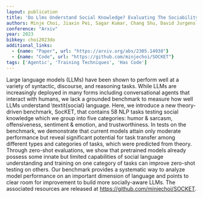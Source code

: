 ```yaml
---
layout: publication
title: 'Do Llms Understand Social Knowledge? Evaluating The Sociability Of Large Language Models With Socket Benchmark'
authors: Minje Choi, Jiaxin Pei, Sagar Kumar, Chang Shu, David Jurgens
conference: "Arxiv"
year: 2023
bibkey: choi2023do
additional_links:
  - {name: "Paper", url: "https://arxiv.org/abs/2305.14938"}
  - {name: "Code", url: "https://github.com/minjechoi/SOCKET"}
tags: ['Agentic', 'Training Techniques', 'Has Code']
---
```

Large language models (LLMs) have been shown to perform well at a variety of
syntactic, discourse, and reasoning tasks. While LLMs are increasingly deployed
in many forms including conversational agents that interact with humans, we
lack a grounded benchmark to measure how well LLMs understand \textit\{social\}
language. Here, we introduce a new theory-driven benchmark, SocKET, that
contains 58 NLP tasks testing social knowledge which we group into five
categories: humor & sarcasm, offensiveness, sentiment & emotion, and
trustworthiness. In tests on the benchmark, we demonstrate that current models
attain only moderate performance but reveal significant potential for task
transfer among different types and categories of tasks, which were predicted
from theory. Through zero-shot evaluations, we show that pretrained models
already possess some innate but limited capabilities of social language
understanding and training on one category of tasks can improve zero-shot
testing on others. Our benchmark provides a systematic way to analyze model
performance on an important dimension of language and points to clear room for
improvement to build more socially-aware LLMs. The associated resources are
released at https://github.com/minjechoi/SOCKET.
